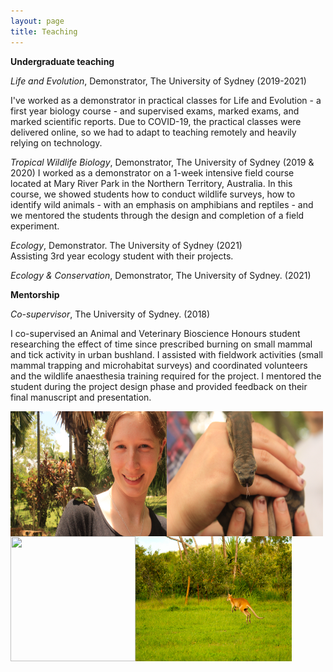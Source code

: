 ```yaml
---
layout: page
title: Teaching
---
```


**Undergraduate teaching**

_Life and Evolution_, Demonstrator, The University of Sydney (2019-2021)

I've worked as a demonstrator in practical classes for Life and Evolution - a first year biology course - and supervised exams, marked exams, and marked scientific reports. Due to COVID-19, the practical classes were delivered online, so we had to adapt to teaching remotely and heavily relying on technology. 

_Tropical Wildlife Biology_, Demonstrator, The University of Sydney (2019 & 2020)
I worked as a demonstrator on a 1-week intensive field course located at Mary River Park in the Northern Territory, Australia. In this course, we showed students how to conduct wildlife surveys, how to identify wild animals - with an emphasis on amphibians and reptiles - and we mentored the students through the design and completion of a field experiment.

_Ecology_, Demonstrator. The University of Sydney (2021)   
Assisting 3rd year ecology student with their projects.

_Ecology & Conservation_, Demonstrator, The University of Sydney. (2021)                                                

**Mentorship**

_Co-supervisor_, The University of Sydney. (2018)

I co-supervised an Animal and Veterinary Bioscience Honours student researching the effect of time since prescribed burning on small mammal and tick activity in urban bushland. I assisted with fieldwork activities (small mammal trapping and microhabitat surveys) and coordinated volunteers and the wildlife anaesthesia training required for the project. I mentored the student during the project design phase and provided feedback on their final manuscript and presentation.

<img src="/images/Green tree frog_trop bio _me.JPG" width="250" height="200" align="center"><img src="/images/Filesnake_tropbio.JPG" width="250" height="200" align="center"><img src="/images/CT_termite mound_trop BIO.JPG" width="200" height="200" align="center"><img src="/images/Tropbio-agile Wallaby.JPG" width="250" height="200" align="center">


